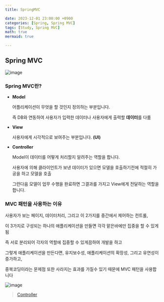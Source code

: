 ```yaml
---
title: SpringMVC

date: 2023-12-01 23:00:00 +0900
categories: [Spring, Spring MVC]
tags: [Study, Spring MVC]
math: true
mermaid: true

---
```

## **Spring MVC**

![image](https://github.com/ararp1006/Algorithm/assets/130068083/75517c72-8b81-4b75-927d-b77ab02f2a8f)

### Spring MVC란?

- **Model**
    
    어플리케이션이 무엇을 할 것인지 정의하는 부분입니다. 
    
    즉 DB와 연동하여 사용자가 입력한 데이터나 사용자에게 출력할 **데이터**를 다룸
    
- **View**
    
     사용자에게 시각적으로 보여주는 부분입니다. **(UI)**
    
- **Controller**
    
    Model이 데이터를 어떻게 처리할지 알려주는 역할을 합니다. 
    
    사용자에 의해 클라이언트가 보낸 데이터가 있으면 모델을 호출하기전에 적절히 가공을 하고 모델을 호출
    
    그런다음 모델이 업무 수행을 완료하면 그결과를 가지고 View에게 전달하는 역할을 합니다.
    

### MVC 패턴을 사용하는 이유

사용자가 보는 페이지, 데이터처리, 그리고 이 2가지를 중간에서 제어하는 컨트롤,

이 3가지로 구성되는 하나의 애플리케이션을 만들면 각각 맡은바에만 집중을 할 수 있게 됨

즉 서로 분리되어 각자의 역할에 집중할 수 있게끔하여 개발을 하고

그렇게 애플리케이션을 만든다면, 유지보수성, 애플리케이션의 확장성, 그리고 유연성이 증가하고, 

중복코딩이라는 문제점 또한 사라지는 효과를 가질수 있기 때문에 MVC 패턴을 사용합니다

![image](https://github.com/ararp1006/Algorithm/assets/130068083/a916d91a-c0aa-459c-acf7-078cd421021d)


> [Controller](https://ararp1006.github.io/posts/Controller/)

[^fn-nth-2]: The 2nd footnote source